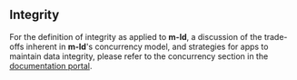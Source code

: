 ## Integrity
For the definition of integrity as applied to **m-ld**, a discussion of the
trade-offs inherent in **m-ld**'s concurrency model, and strategies for apps to
maintain data integrity, please refer to the concurrency section in the
[documentation portal](http://m-ld.org/doc/#concurrency).

